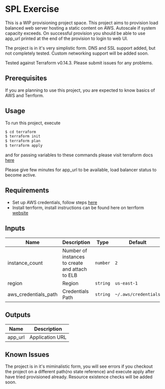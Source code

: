# SPL Exercise
This is a WIP provisioning project space. This project aims to provision load balanced web server hosting a static content on AWS. Autoscale if system capacity exceeds. On successful provision you should be able to use app_url printed at the end of the provision to login to web UI. 

The project is in it's very simplistic form. DNS and SSL support added, but not completely tested. Custom networking support will be added soon. 

Tested against Terraform v0.14.3. Please submit issues for any problems.

## Prerequisites
If you are planning to use this project, you are expected to know basics of AWS and Terrform.

## Usage

To run this project, execute

```bash
$ cd terraform
$ terraform init
$ terraform plan
$ terraform apply
```

and for passing variables to these commands please visit terraform docs [here](https://www.terraform.io/docs/configuration/variables.html)

Please give few minutes for app_url to be available, load balancer status to become active. 

## Requirements
* Set up AWS credentials, follow steps [here](https://docs.aws.amazon.com/cli/latest/userguide/cli-configure-files.html)
* Install terrform, install instructions can be found here on terrform [website](https://learn.hashicorp.com/tutorials/terraform/install-cli)


## Inputs
| Name | Description | Type | Default | Required |
|------|-------------|------|---------|:--------:|
| instance\_count | Number of instances to create and attach to ELB | `number` | `2` | no |
| region | Region | `string` | `us-east-1` | no |
| aws\_credentials\_path | Credentials Path | `string` | `~/.aws/credentials` | no |

## Outputs
| Name | Description |
|------|-------------|
| app\_url | Application URL |

## Known Issues
The project is in it's miminalistic form, you will see errors if you checkout the project on a different path(no state reference) and execute apply after have tried provisioned already.
Resource existence checks will be added soon.
